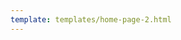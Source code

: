 ```yaml
---
template: templates/home-page-2.html
---
```


<!-- <div class="container cHeaderTop cHomeContainer">
       <div class="row">
          <div class="col-sm-12 col-md-12 col-lg-12">
          <h1>Welcome to the Bijira Documentation</h1>
          </div>
          <div class="col-sm-12 col-md-6 col-lg-6">
             <h2>Coming soon...</h2>
          </div>
       </div>
</div> -->

